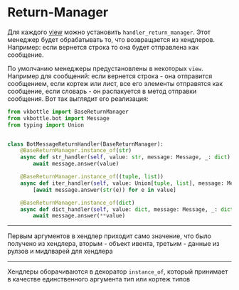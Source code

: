 # Return-Manager

Для каждого [view](view.md) можно установить `handler_return_manager`. Этот менеджер будет обрабатывать то, что возвращается из хендлеров. Например: если вернется строка то она будет отправлена как сообщение.

По умолчанию менеджеры предустановлены в некоторых `view`. Например для сообщений: если вернется строка - она отправится сообщением, если кортеж или лист, все его элементы отправятся как сообщение, если словарь - он распакуется в метод отправки сообщения. Вот так выглядит его реализация:

```python
from vkbottle import BaseReturnManager
from vkbottle.bot import Message
from typing import Union


class BotMessageReturnHandler(BaseReturnManager):
    @BaseReturnManager.instance_of(str)
    async def str_handler(self, value: str, message: Message, _: dict):
        await message.answer(value)

    @BaseReturnManager.instance_of((tuple, list))
    async def iter_handler(self, value: Union[tuple, list], message: Message, _: dict):
        [await message.answer(str(e)) for e in value]

    @BaseReturnManager.instance_of(dict)
    async def dict_handler(self, value: dict, message: Message, _: dict):
        await message.answer(**value)
```

---

Первым аргументов в хендлер приходит само значение, что было получено из хендлера, вторым - объект ивента, третьим - данные из рулзов и мидлварей для хендлера

---

Хендлеры оборачиваются в декоратор `instance_of`, который принимает в качестве единственного аргумента тип или кортеж типов
